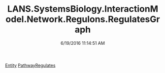 ﻿---
title: LANS.SystemsBiology.InteractionModel.Network.Regulons.RegulatesGraph
date: 6/19/2016 11:14:51 AM
---

[Entity](T-LANS.SystemsBiology.InteractionModel.Network.Regulons.RegulatesGraph.Entity.html)
[PathwayRegulates](T-LANS.SystemsBiology.InteractionModel.Network.Regulons.RegulatesGraph.PathwayRegulates.html)
